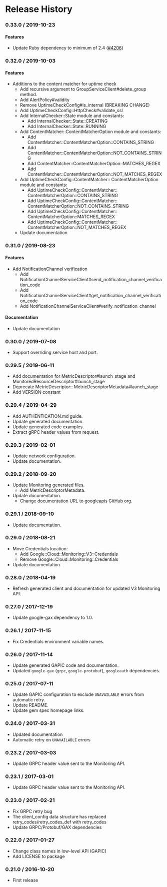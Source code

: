 # Release History

### 0.33.0 / 2019-10-23

#### Features

* Update Ruby dependency to minimum of 2.4 ([#4206](https://www.github.com/googleapis/google-cloud-ruby/issues/4206))

### 0.32.0 / 2019-10-03

#### Features

* Additions to the content matcher for uptime check
  * Add recursive argument to GroupServiceClient#delete_group method.
  * Add AlertPolicy#validity
  * Remove UptimeCheckConfig#is_internal (BREAKING CHANGE)
  * Add UptimeCheckConfig::HttpCheck#validate_ssl
  * Add InternalChecker::State module and constants:
      * Add InternalChecker::State::CREATING
      * Add InternalChecker::State::RUNNING
  * Add ContentMatcher::ContentMatcherOption module and constants:
      * Add ContentMatcher::ContentMatcherOption::CONTAINS_STRING
      * Add ContentMatcher::ContentMatcherOption::NOT_CONTAINS_STRING
      * Add ContentMatcher::ContentMatcherOption::MATCHES_REGEX
      * Add ContentMatcher::ContentMatcherOption::NOT_MATCHES_REGEX
  * Add UptimeCheckConfig::ContentMatcher:: ContentMatcherOption module and constants:
      * Add UptimeCheckConfig::ContentMatcher:: ContentMatcherOption::CONTAINS_STRING
      * Add UptimeCheckConfig::ContentMatcher:: ContentMatcherOption::NOT_CONTAINS_STRING
      * Add UptimeCheckConfig::ContentMatcher:: ContentMatcherOption::MATCHES_REGEX
      * Add UptimeCheckConfig::ContentMatcher:: ContentMatcherOption::NOT_MATCHES_REGEX
  * Update documentation

### 0.31.0 / 2019-08-23

#### Features

* Add NotificationChannel verification
  * Add NotificationChannelServiceClient#send_notification_channel_verification_code
  * Add NotificationChannelServiceClient#get_notification_channel_verification_code
  * Add NotificationChannelServiceClient#verify_notification_channel

#### Documentation

* Update documentation

### 0.30.0 / 2019-07-08

* Support overriding service host and port.

### 0.29.5 / 2019-06-11

* Add documentation for MetricDescriptor#launch_stage and
  MonitoredResourceDescriptor#launch_stage
* Deprecate MetricDescriptor:: MetricDescriptorMetadata#launch_stage
* Add VERSION constant

### 0.29.4 / 2019-04-29

* Add AUTHENTICATION.md guide.
* Update generated documentation.
* Update generated code examples.
* Extract gRPC header values from request.

### 0.29.3 / 2019-02-01

* Update network configuration.
* Update documentation.

### 0.29.2 / 2018-09-20

* Update Monitoring generated files.
  * Add MetricDescriptorMetadata.
* Update documentation.
  * Change documentation URL to googleapis GitHub org.

### 0.29.1 / 2018-09-10

* Update documentation.

### 0.29.0 / 2018-08-21

* Move Credentials location:
  * Add Google::Cloud::Monitoring::V3::Credentials
  * Remove Google::Cloud::Monitoring::Credentials
* Update documentation.

### 0.28.0 / 2018-04-19

* Refresh generated client and documentation for updated V3 Monitoring API.

### 0.27.0 / 2017-12-19

* Update google-gax dependency to 1.0.

### 0.26.1 / 2017-11-15

* Fix Credentials environment variable names.

### 0.26.0 / 2017-11-14

* Update generated GAPIC code and documentation.
* Updated `google-gax` (`grpc`, `google-protobuf`), `googleauth` dependencies.

### 0.25.0 / 2017-07-11

* Update GAPIC configuration to exclude `UNAVAILABLE` errors from automatic retry.
* Update README.
* Update gem spec homepage links.

### 0.24.0 / 2017-03-31

* Updated documentation
* Automatic retry on `UNAVAILABLE` errors

### 0.23.2 / 2017-03-03

* Update GRPC header value sent to the Monitoring API.

### 0.23.1 / 2017-03-01

* Update GRPC header value sent to the Monitoring API.

### 0.23.0 / 2017-02-21

* Fix GRPC retry bug
* The client_config data structure has replaced retry_codes/retry_codes_def with retry_codes
* Update GRPC/Protobuf/GAX dependencies

### 0.22.0 / 2017-01-27

* Change class names in low-level API (GAPIC)
* Add LICENSE to package

### 0.21.0 / 2016-10-20

* First release

